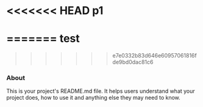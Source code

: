 <<<<<<< HEAD
p1
==
=======
test
====
>>>>>>> e7e0332b83d646e60957061816fde9bd0dac81c6

### About

This is your project's README.md file. It helps users understand what your
project does, how to use it and anything else they may need to know.
